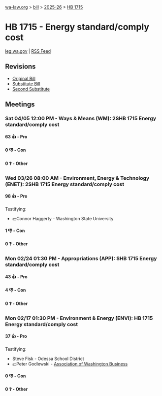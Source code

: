 [wa-law.org](/) > [bill](/bill/) > [2025-26](/bill/2025-26/) > [HB 1715](/bill/2025-26/hb/1715/)

# HB 1715 - Energy standard/comply cost
[leg.wa.gov](https://app.leg.wa.gov/billsummary?BillNumber=1715&Year=2025&Initiative=false) | [RSS Feed](./rss.xml)

## Revisions
* [Original Bill](1/)
* [Substitute Bill](S/)
* [Second Substitute](S2/)

## Meetings
### Sat 04/05 12:00 PM - Ways & Means (WM): 2SHB 1715 Energy standard/comply cost
#### 63 👍 - Pro

#### 0 👎 - Con

#### 0 ❓ - Other

### Wed 03/26 08:00 AM - Environment, Energy & Technology (ENET): 2SHB 1715 Energy standard/comply cost
#### 98 👍 - Pro
Testifying:
* 💵Connor Haggerty - Washington State University

#### 1 👎 - Con

#### 0 ❓ - Other

### Mon 02/24 01:30 PM - Appropriations (APP): SHB 1715 Energy standard/comply cost
#### 43 👍 - Pro

#### 4 👎 - Con

#### 0 ❓ - Other

### Mon 02/17 01:30 PM - Environment & Energy (ENVI): HB 1715 Energy standard/comply cost
#### 37 👍 - Pro
Testifying:
* Steve Fisk - Odessa School District
* 💵Peter Godlewski - [Association of Washington Business](/org/association_of_washington_business/)

#### 0 👎 - Con

#### 0 ❓ - Other
